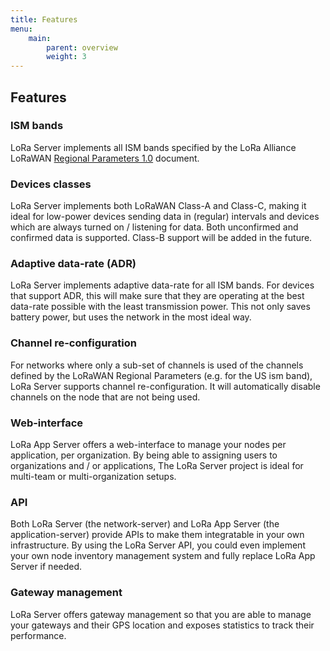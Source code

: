 ```yaml
---
title: Features
menu:
    main:
        parent: overview
        weight: 3
---
```


## Features

### ISM bands

LoRa Server implements all ISM bands specified by the LoRa Alliance LoRaWAN
[Regional Parameters 1.0](https://www.lora-alliance.org/For-Developers/LoRaWANDevelopers)
document.

### Devices classes

LoRa Server implements both LoRaWAN Class-A and Class-C, making it ideal for
low-power devices sending data in (regular) intervals and devices which are
always turned on / listening for data. Both unconfirmed and confirmed data is
supported. Class-B support will be added in the future.

### Adaptive data-rate (ADR)

LoRa Server implements adaptive data-rate for all ISM bands. For devices that
support ADR, this will make sure that they are operating at the best data-rate
possible with the least transmission power. This not only saves battery power,
but uses the network in the most ideal way.

### Channel re-configuration

For networks where only a sub-set of channels is used of the channels defined
by the LoRaWAN Regional Parameters (e.g. for the US ism band), LoRa Server
supports channel re-configuration. It will automatically disable channels
on the node that are not being used.

### Web-interface

LoRa App Server offers a web-interface to manage your nodes per application,
per organization. By being able to assigning users to organizations and / or
applications, The LoRa Server project is ideal for multi-team or
multi-organization setups.

### API

Both LoRa Server (the network-server) and LoRa App Server
(the application-server) provide APIs to make them integratable in your own
infrastructure. By using the LoRa Server API, you could even implement your own
node inventory management system and fully replace LoRa App Server if needed.

### Gateway management

LoRa Server offers gateway management so that you are able to manage your
gateways and their GPS location and exposes statistics to track their 
performance.